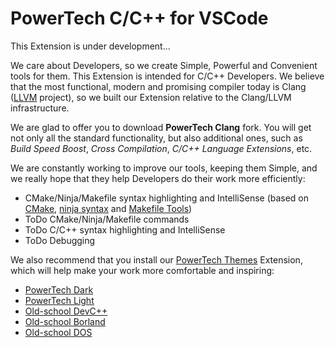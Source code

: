 # PowerTech C/C++ for VSCode

This Extension is under development...

We care about Developers, so we create Simple, Powerful and Convenient tools for them. This Extension is intended for C/C++ Developers. We believe that the most functional, modern and promising compiler today is Clang ([LLVM](https://llvm.org) project), so we built our Extension relative to the Clang/LLVM infrastructure.

We are glad to offer you to download __PowerTech Clang__ fork. You will get not only all the standard functionality, but also additional ones, such as *Build Speed Boost*, *Cross Compilation*, *C/C++ Language Extensions*, etc.

We are constantly working to improve our tools, keeping them Simple, and we really hope that they help Developers do their work more efficiently:
* CMake/Ninja/Makefile syntax highlighting and IntelliSense (based on [CMake](https://marketplace.visualstudio.com/items?itemName=twxs.cmake), [ninja syntax](https://marketplace.visualstudio.com/items?itemName=melak47.ninja-syntax) and [Makefile Tools](https://marketplace.visualstudio.com/items?itemName=ms-vscode.makefile-tools))
* ToDo CMake/Ninja/Makefile commands
* ToDo C/C++ syntax highlighting and IntelliSense
* ToDo Debugging

We also recommend that you install our [PowerTech Themes](https://marketplace.visualstudio.com/items?itemName=PowerTech.powerthemes) Extension, which will help make your work more comfortable and inspiring:
* [PowerTech Dark](https://github.com/powertech-center/vscode-themes/#powertech-dark-based-on-default-dark-theme)
* [PowerTech Light](https://github.com/powertech-center/vscode-themes/#powertech-light-based-on-default-light-theme)
* [Old-school DevC++](https://github.com/powertech-center/vscode-themes/#old-school-devc-based-on-dev-c-theme)
* [Old-school Borland](https://github.com/powertech-center/vscode-themes/#old-school-borland-based-on-delphi-themes)
* [Old-school DOS](https://github.com/powertech-center/vscode-themes/#old-school-dos-based-on-delphi-themes)